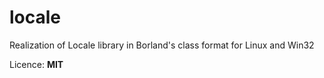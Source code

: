 # locale

Realization of Locale library in Borland's class format for Linux and Win32

Licence: **MIT**
